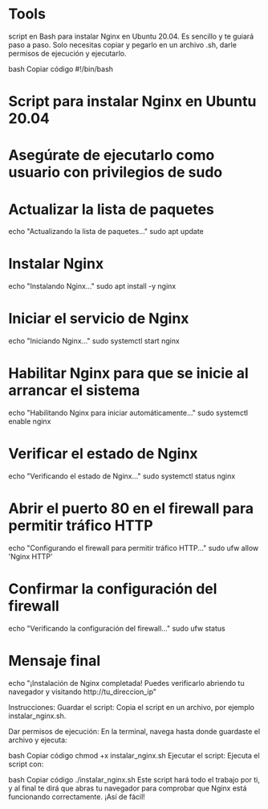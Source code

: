 # Tools

 script en Bash para instalar Nginx en Ubuntu 20.04. Es sencillo y te guiará paso a paso. Solo necesitas copiar y pegarlo en un archivo .sh, darle permisos de ejecución y ejecutarlo.

bash
Copiar código
#!/bin/bash

# Script para instalar Nginx en Ubuntu 20.04
# Asegúrate de ejecutarlo como usuario con privilegios de sudo

# Actualizar la lista de paquetes
echo "Actualizando la lista de paquetes..."
sudo apt update

# Instalar Nginx
echo "Instalando Nginx..."
sudo apt install -y nginx

# Iniciar el servicio de Nginx
echo "Iniciando Nginx..."
sudo systemctl start nginx

# Habilitar Nginx para que se inicie al arrancar el sistema
echo "Habilitando Nginx para iniciar automáticamente..."
sudo systemctl enable nginx

# Verificar el estado de Nginx
echo "Verificando el estado de Nginx..."
sudo systemctl status nginx

# Abrir el puerto 80 en el firewall para permitir tráfico HTTP
echo "Configurando el firewall para permitir tráfico HTTP..."
sudo ufw allow 'Nginx HTTP'

# Confirmar la configuración del firewall
echo "Verificando la configuración del firewall..."
sudo ufw status

# Mensaje final
echo "¡Instalación de Nginx completada! Puedes verificarlo abriendo tu navegador y visitando http://tu_direccion_ip"

Instrucciones:
Guardar el script: Copia el script en un archivo, por ejemplo instalar_nginx.sh.

Dar permisos de ejecución: En la terminal, navega hasta donde guardaste el archivo y ejecuta:

bash
Copiar código
chmod +x instalar_nginx.sh
Ejecutar el script: Ejecuta el script con:

bash
Copiar código
./instalar_nginx.sh
Este script hará todo el trabajo por ti, y al final te dirá que abras tu navegador para comprobar que Nginx está funcionando correctamente. ¡Así de fácil!
